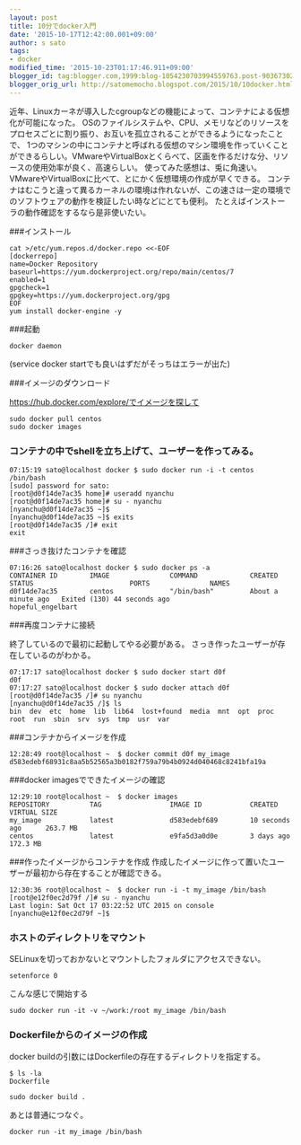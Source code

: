 ```yaml
---
layout: post
title: 10分でdocker入門
date: '2015-10-17T12:42:00.001+09:00'
author: s sato
tags:
- docker
modified_time: '2015-10-23T01:17:46.911+09:00'
blogger_id: tag:blogger.com,1999:blog-1054230703994559763.post-9036730244472341374
blogger_orig_url: http://satomemocho.blogspot.com/2015/10/10docker.html
---
```


近年、Linuxカーネが導入したcgroupなどの機能によって、コンテナによる仮想化が可能になった。 OSのファイルシステムや、CPU、メモリなどのリソースをプロセスごとに割り振り、お互いを孤立されることができるようになったことで、 1つのマシンの中にコンテナと呼ばれる仮想のマシン環境を作っていくことができるらしい。VMwareやVirtualBoxとくらべて、区画を作るだけな分、リソースの使用効率が良く、高速らしい。 使ってみた感想は、兎に角速い。VMwareやVirtualBoxに比べて、とにかく仮想環境の作成が早くできる。 コンテナはむこうと違って異るカーネルの環境は作れないが、この速さは一定の環境でのソフトウェアの動作を検証したい時などにとても便利。 たとえばインストーラの動作確認をするなら是非使いたい。

###インストール

```
cat >/etc/yum.repos.d/docker.repo <<-EOF
[dockerrepo]
name=Docker Repository
baseurl=https://yum.dockerproject.org/repo/main/centos/7
enabled=1
gpgcheck=1
gpgkey=https://yum.dockerproject.org/gpg
EOF
yum install docker-engine -y
```

###起動

```
docker daemon
```

(service docker startでも良いはずだがそっちはエラーが出た)


###イメージのダウンロード


https://hub.docker.com/explore/でイメージを探して

```
sudo docker pull centos
sudo docker images
```

### コンテナの中でshellを立ち上げて、ユーザーを作ってみる。

```
07:15:19 sato@localhost docker $ sudo docker run -i -t centos /bin/bash
[sudo] password for sato:
[root@d0f14de7ac35 home]# useradd nyanchu
[root@d0f14de7ac35 home]# su - nyanchu
[nyanchu@d0f14de7ac35 ~]$
[nyanchu@d0f14de7ac35 ~]$ exits
[root@d0f14de7ac35 /]# exit
exit
```

###さっき抜けたコンテナを確認

```
07:16:26 sato@localhost docker $ sudo docker ps -a
CONTAINER ID        IMAGE               COMMAND             CREATED              STATUS                        PORTS               NAMES
d0f14de7ac35        centos              "/bin/bash"         About a minute ago   Exited (130) 44 seconds ago                       hopeful_engelbart
```


###再度コンテナに接続 

終了しているので最初に起動してやる必要がある。
さっき作ったユーザーが存在しているのがわかる。

```
07:17:17 sato@localhost docker $ sudo docker start d0f
d0f
07:17:27 sato@localhost docker $ sudo docker attach d0f
[root@d0f14de7ac35 /]# su nyanchu
[nyanchu@d0f14de7ac35 /]$ ls
bin  dev  etc  home  lib  lib64  lost+found  media  mnt  opt  proc  root  run  sbin  srv  sys  tmp  usr  var
```

###コンテナからイメージを作成

```
12:28:49 root@localhost ~  $ docker commit d0f my_image
d583edebf68931c8aa5b52565a3b0182f759a79b4b0924d040468c8241bfa19a
```

###docker imagesでできたイメージの確認

```
12:29:10 root@localhost ~  $ docker images
REPOSITORY          TAG                 IMAGE ID            CREATED             VIRTUAL SIZE
my_image            latest              d583edebf689        10 seconds ago      263.7 MB
centos              latest              e9fa5d3a0d0e        3 days ago          172.3 MB
```

###作ったイメージからコンテナを作成
作成したイメージに作って置いたユーザーが最初から存在することが確認できる。

```
12:30:36 root@localhost ~  $ docker run -i -t my_image /bin/bash
[root@e12f0ec2d79f /]# su - nyanchu
Last login: Sat Oct 17 03:22:52 UTC 2015 on console
[nyanchu@e12f0ec2d79f ~]$
```

### ホストのディレクトリをマウント

SELinuxを切っておかないとマウントしたフォルダにアクセスできない。

```
setenforce 0
```

こんな感じで開始する

```
sudo docker run -it -v ~/work:/root my_image /bin/bash
```

### Dockerfileからのイメージの作成

docker buildの引数にはDockerfileの存在するディレクトリを指定する。  

```
$ ls -la
Dockerfile
```

```
sudo docker build .
```

あとは普通につなぐ。  

```
docker run -it my_image /bin/bash
```





